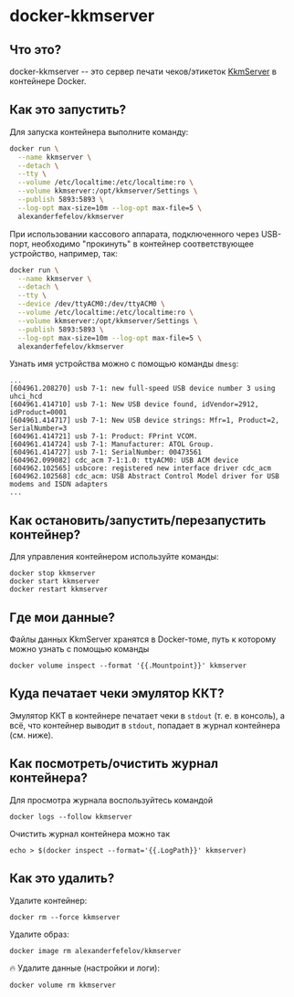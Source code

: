 # docker-kkmserver

## Что это?

docker-kkmserver -- это сервер печати чеков/этикеток [KkmServer](https://kkmserver.ru/) в контейнере Docker.

## Как это запустить?

Для запуска контейнера выполните команду:

```bash
docker run \
  --name kkmserver \
  --detach \
  --tty \
  --volume /etc/localtime:/etc/localtime:ro \
  --volume kkmserver:/opt/kkmserver/Settings \
  --publish 5893:5893 \
  --log-opt max-size=10m --log-opt max-file=5 \
  alexanderfefelov/kkmserver
```

При использовании кассового аппарата, подключенного через USB-порт, необходимо "прокинуть"
в контейнер соответствующее устройство, например, так:

```bash
docker run \
  --name kkmserver \
  --detach \
  --tty \
  --device /dev/ttyACM0:/dev/ttyACM0 \
  --volume /etc/localtime:/etc/localtime:ro \
  --volume kkmserver:/opt/kkmserver/Settings \
  --publish 5893:5893 \
  --log-opt max-size=10m --log-opt max-file=5 \
  alexanderfefelov/kkmserver
```
Узнать имя устройства можно с помощью команды `dmesg`:

```
...
[604961.208270] usb 7-1: new full-speed USB device number 3 using uhci_hcd
[604961.414710] usb 7-1: New USB device found, idVendor=2912, idProduct=0001
[604961.414717] usb 7-1: New USB device strings: Mfr=1, Product=2, SerialNumber=3
[604961.414721] usb 7-1: Product: FPrint VCOM.
[604961.414724] usb 7-1: Manufacturer: ATOL Group.
[604961.414727] usb 7-1: SerialNumber: 00473561
[604962.099082] cdc_acm 7-1:1.0: ttyACM0: USB ACM device
[604962.102565] usbcore: registered new interface driver cdc_acm
[604962.102568] cdc_acm: USB Abstract Control Model driver for USB modems and ISDN adapters
...
```

## Как остановить/запустить/перезапустить контейнер?

Для управления контейнером используйте команды:

    docker stop kkmserver
    docker start kkmserver
    docker restart kkmserver

## Где мои данные?

Файлы данных KkmServer хранятся в Docker-томе, путь к которому можно узнать с помощью команды

    docker volume inspect --format '{{.Mountpoint}}' kkmserver

## Куда печатает чеки эмулятор ККТ?

Эмулятор ККТ в контейнере печатает чеки в `stdout` (т. е. в консоль), а всё, что контейнер
выводит в `stdout`, попадает в журнал контейнера (см. ниже).

## Как посмотреть/очистить журнал контейнера?

Для просмотра журнала воспользуйтесь командой

    docker logs --follow kkmserver

Очистить журнал контейнера можно так

    echo > $(docker inspect --format='{{.LogPath}}' kkmserver)

## Как это удалить?

Удалите контейнер:

    docker rm --force kkmserver

Удалите образ:

    docker image rm alexanderfefelov/kkmserver

:fire: Удалите данные (настройки и логи):

    docker volume rm kkmserver
